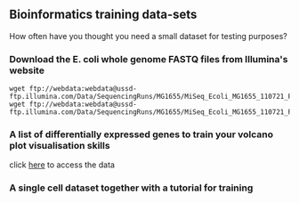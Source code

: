 ## Bioinformatics training data-sets

How often have you thought you need a small dataset for testing purposes?

### Download the E. coli whole genome FASTQ files from Illumina's website

```
wget ftp://webdata:webdata@ussd-ftp.illumina.com/Data/SequencingRuns/MG1655/MiSeq_Ecoli_MG1655_110721_PF_R1.fastq.gz
wget ftp://webdata:webdata@ussd-ftp.illumina.com/Data/SequencingRuns/MG1655/MiSeq_Ecoli_MG1655_110721_PF_R2.fastq.gz
```
### A list of differentially expressed genes to train your volcano plot visualisation skills

click [here](https://github.com/loukesio/testing_datasets/blob/main/data/volcano_data.txt) to access the data

### A single cell dataset together with a tutorial for training 

